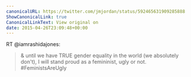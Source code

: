 ```yaml
---
canonicalURL: https://twitter.com/jmjordan/status/592465631909285888
ShowCanonicalLink: true
CanonicalLinkText: View original on
date: 2015-04-26T23:09:48+00:00
---
```

RT @iamrashidajones:
> &amp; until we have TRUE gender equality in the world (we absolutely don't), I will stand proud as a femininist, ugly or not. #FeministsAreUgly